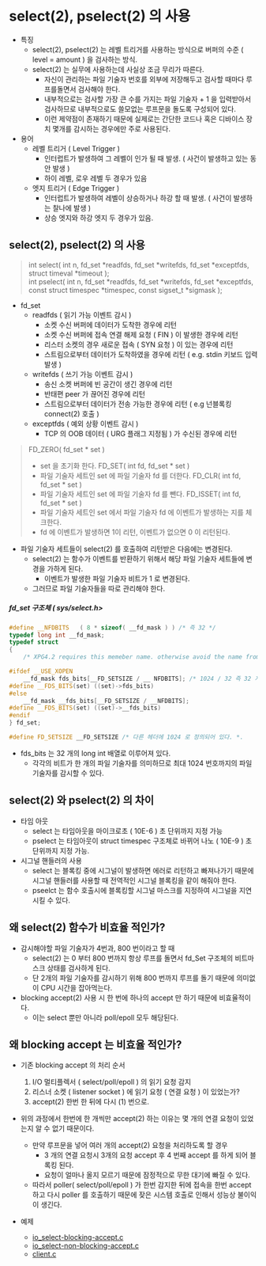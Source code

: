 # select(2), pselect(2) 의 사용
* 특징
	* select(2), pselect(2) 는 레벨 트리거를 사용하는 방식으로 버퍼의 수준 ( level = amount ) 을 검사하는 방식.
	* select(2) 는 실무에 사용하는데 사실상 조금 무리가 따른다.
		- 자신이 관리하는 파일 기술자 번호를 외부에 저장해두고 검사할 때마다 루프를돌면서 검사해야 한다.
		- 내부적으로는 검사할 가장 큰 수를 가지는 파일 기술자 + 1 을 입력받아서 검사하므로 내부적으로도 쓸모없는 루프문을 돌도록 구성되어 있다.
		- 이런 제약점이 존재하기 때문에 실제로는 간단한 코드나 혹은 디바이스 장치 몇개를 감시하는 경우에만 주로 사용된다.
* 용어
	- 레벨 트리거 ( Level Trigger )
		- 인터럽트가 발생하여 그 레벨이 인가 될 때 발생.  ( 사건이 발생하고 있는 동안 발생 )
		- 하이 레벨, 로우 레벨 두 경우가 있음
	- 엣지 트리거 ( Edge Trigger )
		- 인터럽트가 발생하여 레벨이 상승하거나 하강 할 때 발생. ( 사건이 발생하는 찰나에 발생  )
		- 상승 엣지와 하강 엣지 두 경우가 있음.

## select(2), pselect(2) 의 사용
> int select( int n, fd_set *readfds, fd_set *writefds, fd_set *exceptfds, struct timeval *timeout );    
> int pselect( int n, fd_set *readfds, fd_set *writefds, fd_set *exceptfds, const struct timespec *timespec, const sigset_t *sigmask );     

* fd_set    
	* readfds ( 읽기 가능 이벤트 감시 )   
		- 소켓 수신 버퍼에 데이터가 도착한 경우에 리턴      
		- 소켓 수신 버퍼에 접속 연결 해제 요청 ( FIN ) 이 발생한 경우에 리턴   
		- 리스터 소켓의 경우 새로운 접속 ( SYN 요청 ) 이 있는 경우에 리턴   
		- 스트림으로부터 데이터가 도착하였을 경우에 리턴 ( e.g. stdin 키보드 입력 발생 )    
	* writefds ( 쓰기 가능 이벤트 감시 )    
		- 송신 소켓 버퍼에 빈 공간이 생긴 경우에 리턴    
		- 반태편 peer 가 끊어진 경우에 리턴     
		- 스트림으로부터 데이터가 전송 가능한 경우에 리턴 ( e.g 넌블록킹 connect(2) 호출 )  
	* exceptfds ( 예외 상황 이벤트 감시 )     
		- TCP 의 OOB 데이터 ( URG 플래그 지정됨 ) 가 수신된 경우에 리턴    

> FD_ZERO( fd_set * set )  
> 	* set 을 초기화 한다.
> FD_SET( int fd, fd_set * set )  
> 	* 파일 기술자 세트인 set 에 파일 기술자 fd 를 더한다.
> FD_CLR( int fd, fd_set * set )  
> 	* 파일 기술자 세트인 set 에 파일 기술자 fd 를 뺀다.
> FD_ISSET( int fd, fd_set * set )	    
>	* 파일 기술자 세트인 set 에서 파일 기술자 fd 에 이벤트가 발생하는 지를 체크한다.   
>	* fd 에 이벤트가 발생하면 1이 리턴, 이벤트가 없으면 0 이 리턴된다.

* 파일 기술자 세트들이 select(2) 를 호출하여 리턴받은 다음에는 변경된다.
	- select(2) 는 함수가 이벤트를 반환하기 위해서 해당 파일 기술자 세트들에 변경을 가하게 된다.
		- 이벤트가 발생한 파일 기술자 비트가 1 로 변경된다.
	- 그러므로 파일 기술자들을 따로 관리해야 한다.


##### fd_set 구조체 ( sys/select.h>
```c++
#define __NFDBITS	( 8 * sizeof( __fd_mask ) ) /* 즉 32 */
typedef long int __fd_mask;
typedef struct
{
	/* XPG4.2 requires this memeber name. otherwise avoid the name from the global namespace. */

#ifdef __USE_XOPEN
	__fd_mask fds_bits[__FD_SETSIZE / __ NFDBITS]; /* 1024 / 32 즉 32 개의 배열로 이루어져 있다. */
#define __FDS_BITS(set) ((set)->fds_bits)
#else
	__fd_mask __fds_bits[__FD_SETSIZE / __NFDBITS];
#define __FDS_BITS(set) ((set)->__fds_bits)
#endif
} fd_set;

#define FD_SETSIZE __FD_SETSIZE /* 다른 헤더에 1024 로 정의되어 있다. *.
```
* fds_bits 는 32 개의 long int 배열로 이루어져 있다.
	- 각각의 비트가 한 개의 파일 기술자를 의미하므로 최대 1024 번호까지의 파일 기술자를 감시할 수 있다.

## select(2) 와 pselect(2) 의 차이
- 타임 아웃
	* select 는 타임아웃을 마이크로초 ( 10E-6 ) 초 단위까지 지정 가능
	* pselect 는 타임아웃이 struct timespec 구조체로 바뀌어 나노 ( 10E-9 ) 초 단위까지 지정 가능.
- 시그널 핸들러의 사용
	* select 는 블록킹 중에 시그널이 발생하면 에러로 리턴하고 빠져나가기 때문에 
	시그널 핸들러를 사용할 때 전역적인 시그널 블록킹을 같이 해줘야 한다.
	* pseelct 는 함수 호출시에 블록킹할 시그널 마스크를 지정하여 시그널을 지연시킬 수 있다.


## 왜 select(2) 함수가 비효율 적인가?
- 감시해야할 파일 기술자가 4번과, 800 번이라고 할 때
	- select(2) 는 0 부터 800 번까지 항상 루프를 돌면서 fd_Set 구조체의 비트마스크 상태를 검사하게 된다.
	- 단 2개의 파일 기술자를 감시하기 위해 800 번까지 루프를 돌기 때문에 의미없이 CPU 시간을 잡아먹는다.
- blocking accept(2) 사용 시 한 번에 하나의 accept 만 하기 때문에 비효율적이다.
	- 이는 select 뿐만 아니라 poll/epoll 모두 해당된다.


## 왜 blocking accept 는 비효율 적인가?
* 기존 blocking accept 의 처리 순서
    1. I/O 멀티플렉서 ( select/poll/epoll ) 의 읽기 요청 감지
    2. 리스너 소켓 ( listener socket ) 에 읽기 요청 ( 연결 요청 ) 이 있었는가?
    3. accept(2) 한번 한 뒤에 다시 (1) 번으로.

* 위의 과정에서 한번에 한 개씩만 accept(2) 하는 이유는 몇 개의 연결 요청이 있었는지 알 수 없기 때문이다.
    - 만약 루프문을 넣어 여러 개의 accept(2) 요청을 처리하도록 할 경우
        * 3 개의 연결 요청시 3개의 요청 accept 후 4 번째 accept 를 하게 되어 블록킹 된다.
        * 요청이 얼마나 올지 모르기 때문에 잠정적으로 무한 대기에 빠질 수 있다.
    - 따라서 poller( select/poll/epoll ) 가 한번 감지한 뒤에 접속을 한번 accept 하고
    다시 poller 를 호출하기 때문에 잦은 시스템 호출로 인해서 성능상 불이익이 생긴다.

* 예제
	- [io_select-blocking-accept.c](https://github.com/martinkang/Study/tree/master/LinuxNetworkProgramming/ex/io_select-blocking-accept.c )
	- [io_select-non-blocking-accept.c](https://github.com/martinkang/Study/tree/master/LinuxNetworkProgramming/ex/io_select-non-blocking-accept.c )
	- [client.c](https://github.com/martinkang/Study/tree/master/LinuxNetworkProgramming/ex/client.c)
